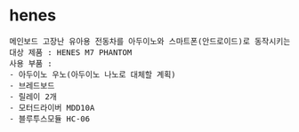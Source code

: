 # henes
<pre>메인보드 고장난 유아용 전동차를 아두이노와 스마트폰(안드로이드)로 동작시키는 프로젝트
대상 제품 : HENES M7 PHANTOM
사용 부품 :
- 아두이노 우노(아두이노 나노로 대체할 계획)
- 브레드보드
- 릴레이 2개
- 모터드라이버 MDD10A
- 블루투스모듈 HC-06</pre>
